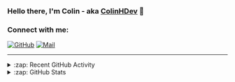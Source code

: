 ### Hello there, I'm Colin - aka [ColinHDev](https://github.com/ColinHDev) 👋

### Connect with me:

<a href="https://github.com/ColinHDev"><img src="https://img.icons8.com/bubbles/60/000000/github.png" alt="GitHub"/></a>
<a href="mailto:colinheidfeld@gmail.com"><img src="https://img.icons8.com/bubbles/60/000000/gmail-new.png" alt="Mail"/></a>


---


<details>
  <summary>:zap: Recent GitHub Activity</summary>

<!--START_SECTION:activity-->
1. 🔓 Reopened issue [#1962](https://github.com/OpenEnergyPlatform/ontology/issues/1962) in [OpenEnergyPlatform/ontology](https://github.com/OpenEnergyPlatform/ontology)
2. 🔒 Closed issue [#1962](https://github.com/OpenEnergyPlatform/ontology/issues/1962) in [OpenEnergyPlatform/ontology](https://github.com/OpenEnergyPlatform/ontology)
3. 🎉 Merged PR [#1991](https://github.com/OpenEnergyPlatform/ontology/pull/1991) in [OpenEnergyPlatform/ontology](https://github.com/OpenEnergyPlatform/ontology)
4. ❗ Opened issue [#2024](https://github.com/OpenEnergyPlatform/ontology/issues/2024) in [OpenEnergyPlatform/ontology](https://github.com/OpenEnergyPlatform/ontology)
5. 🔒 Closed issue [#28](https://github.com/OpenEnergyPlatform/oeo-tools/issues/28) in [OpenEnergyPlatform/oeo-tools](https://github.com/OpenEnergyPlatform/oeo-tools)
6. 🎉 Merged PR [#30](https://github.com/OpenEnergyPlatform/oeo-tools/pull/30) in [OpenEnergyPlatform/oeo-tools](https://github.com/OpenEnergyPlatform/oeo-tools)
7. 💪 Opened PR [#30](https://github.com/OpenEnergyPlatform/oeo-tools/pull/30) in [OpenEnergyPlatform/oeo-tools](https://github.com/OpenEnergyPlatform/oeo-tools)
8. 🗣 Commented on [#1962](https://github.com/OpenEnergyPlatform/ontology/issues/1962#issuecomment-2646598865) in [OpenEnergyPlatform/ontology](https://github.com/OpenEnergyPlatform/ontology)
9. 💪 Opened PR [#3](https://github.com/scientific-ontology-network/ontology-development-guide/pull/3) in [scientific-ontology-network/ontology-development-guide](https://github.com/scientific-ontology-network/ontology-development-guide)
10. 💪 Opened PR [#2](https://github.com/scientific-ontology-network/ontology-development-guide/pull/2) in [scientific-ontology-network/ontology-development-guide](https://github.com/scientific-ontology-network/ontology-development-guide)
<!--END_SECTION:activity-->

</details>

<details>
  <summary>:zap: GitHub Stats</summary>

  <img alt="ColinHDev's GitHub Stats" src="https://github-readme-stats.vercel.app/api?username=ColinHDev&theme=dark&count_private=true&show_icons=true&hide_rank=true&include_all_commits=true" />
  <img alt="ColinHDev's GitHub Stats" src="https://github-readme-stats.vercel.app/api/top-langs/?username=ColinHDev&theme=dark&show_icons=true" />
  <img alt="ColinHDev's GitHub Stats" src="https://github-profile-trophy.vercel.app/?username=ColinHDev&theme=darkhub" />

</details>
